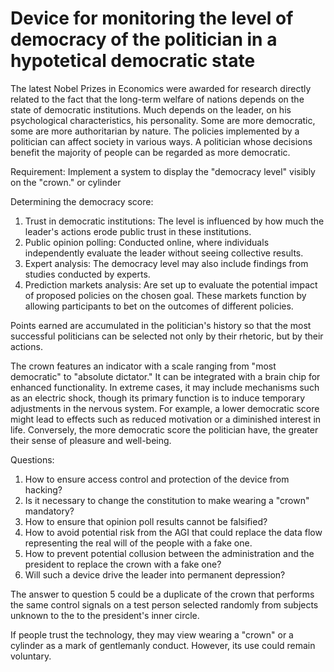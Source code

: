 # Device for monitoring the level of democracy of the politician in a hypotetical democratic state

The latest Nobel Prizes in Economics were awarded for research directly related to the fact that the long-term welfare of nations depends on the state of democratic institutions. Much depends on the leader, on his psychological characteristics, his personality. Some are more democratic, some are more authoritarian by nature. The policies implemented by a politician can affect society in various ways. A politician whose decisions benefit the majority of people can be regarded as more democratic.

Requirement: Implement a system to display the "democracy level" visibly on the "crown." or cylinder

Determining the democracy score:
1. Trust in democratic institutions: The level is influenced by how much the leader's actions erode public trust in these institutions.
2. Public opinion polling: Conducted online, where individuals independently evaluate the leader without seeing collective results.
3. Expert analysis: The democracy level may also include findings from studies conducted by experts.
4. Prediction markets analysis: Are set up to evaluate the potential impact of proposed policies on the chosen goal. These markets function by allowing participants to bet on the outcomes of different policies.

Points earned are accumulated in the politician's history so that the most successful politicians can be selected not only by their rhetoric, but by their actions.

The crown features an indicator with a scale ranging from "most democratic" to "absolute dictator." It can be integrated with a brain chip for enhanced functionality. In extreme cases, it may include mechanisms such as an electric shock, though its primary function is to induce temporary adjustments in the nervous system. For example, a lower democratic score might lead to effects such as reduced motivation or a diminished interest in life. Conversely, the more democratic score the politician have, the greater their sense of pleasure and well-being.

Questions:
1. How to ensure access control and protection of the device from hacking?
2. Is it necessary to change the constitution to make wearing a "crown" mandatory?
3. How to ensure that opinion poll results cannot be falsified?
4. How to avoid potential risk from the AGI that could replace the data flow representing the real will of the people with a fake one.
5. How to prevent potential collusion between the administration and the president to replace the crown with a fake one?
6. Will such a device drive the leader into permanent depression?

The answer to question 5 could be a duplicate of the crown that performs the same control signals on a test person selected randomly from subjects unknown to the 
to the president's inner circle.

If people trust the technology, they may view wearing a "crown" or a cylinder as a mark of gentlemanly conduct. However, its use could remain voluntary.
